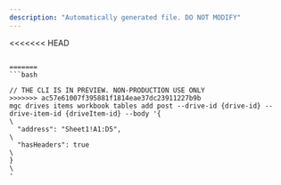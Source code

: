 ```yaml
---
description: "Automatically generated file. DO NOT MODIFY"
---
```


<<<<<<< HEAD
```cli

=======
```bash

// THE CLI IS IN PREVIEW. NON-PRODUCTION USE ONLY
>>>>>>> ac57e61007f395881f1814eae37dc23911227b9b
mgc drives items workbook tables add post --drive-id {drive-id} --drive-item-id {driveItem-id} --body '{\
  "address": "Sheet1!A1:D5",\
  "hasHeaders": true\
}\
'

```